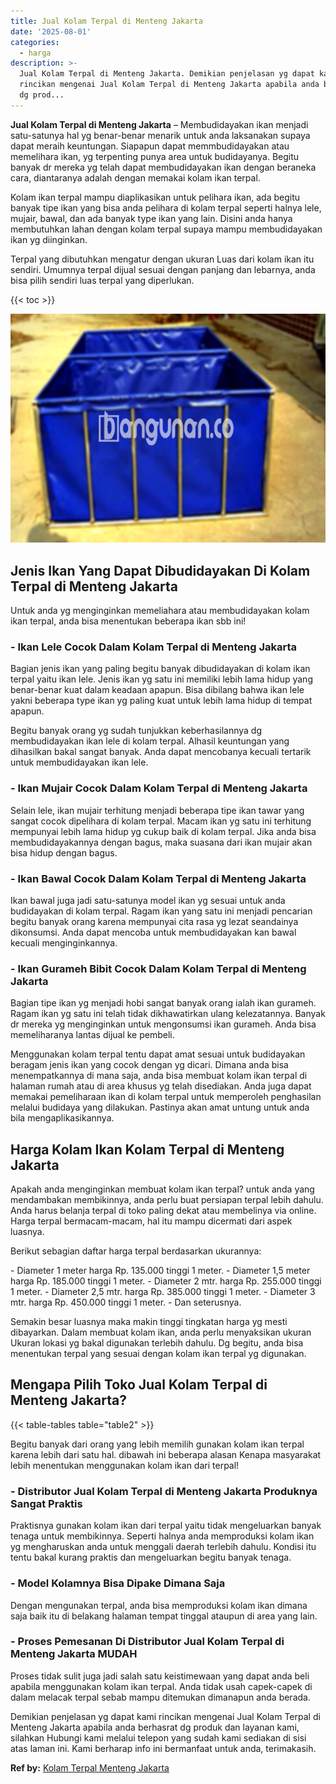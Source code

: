 ```yaml
---
title: Jual Kolam Terpal di Menteng Jakarta
date: '2025-08-01'
categories:
  - harga
description: >-
  Jual Kolam Terpal di Menteng Jakarta. Demikian penjelasan yg dapat kami
  rincikan mengenai Jual Kolam Terpal di Menteng Jakarta apabila anda berhasrat
  dg prod...
---
```


**Jual Kolam Terpal di Menteng Jakarta** – Membudidayakan ikan menjadi satu-satunya hal yg benar-benar menarik untuk anda laksanakan supaya dapat meraih keuntungan. Siapapun dapat memmbudidayakan atau memelihara ikan, yg terpenting punya area untuk budidayanya. Begitu banyak dr mereka yg telah dapat membudidayakan ikan dengan beraneka cara, diantaranya adalah dengan memakai kolam ikan terpal.

Kolam ikan terpal mampu diaplikasikan untuk pelihara ikan, ada begitu banyak tipe ikan yang bisa anda pelihara di kolam terpal seperti halnya lele, mujair, bawal, dan ada banyak type ikan yang lain. Disini anda hanya membutuhkan lahan dengan kolam terpal supaya mampu membudidayakan ikan yg diinginkan.

Terpal yang dibutuhkan mengatur dengan ukuran Luas dari kolam ikan itu sendiri. Umumnya terpal dijual sesuai dengan panjang dan lebarnya, anda bisa pilih sendiri luas terpal yang diperlukan.

{{< toc >}}

![Jual Kolam Terpal di Menteng Jakarta](/images/jual-kolam-terpal-13.png)

## Jenis Ikan Yang Dapat Dibudidayakan Di Kolam Terpal di Menteng Jakarta

Untuk anda yg menginginkan memeliahara atau membudidayakan kolam ikan terpal, anda bisa menentukan beberapa ikan sbb ini!

### \- Ikan Lele Cocok Dalam Kolam Terpal di Menteng Jakarta

Bagian jenis ikan yang paling begitu banyak dibudidayakan di kolam ikan terpal yaitu ikan lele. Jenis ikan yg satu ini memiliki lebih lama hidup yang benar-benar kuat dalam keadaan apapun. Bisa dibilang bahwa ikan lele yakni beberapa type ikan yg paling kuat untuk lebih lama hidup di tempat apapun.

Begitu banyak orang yg sudah tunjukkan keberhasilannya dg membudidayakan ikan lele di kolam terpal. Alhasil keuntungan yang dihasilkan bakal sangat banyak. Anda dapat mencobanya kecuali tertarik untuk membudidayakan ikan lele.

### \- Ikan Mujair Cocok Dalam Kolam Terpal di Menteng Jakarta

Selain lele, ikan mujair terhitung menjadi beberapa tipe ikan tawar yang sangat cocok dipelihara di kolam terpal. Macam ikan yg satu ini terhitung mempunyai lebih lama hidup yg cukup baik di kolam terpal. Jika anda bisa membudidayakannya dengan bagus, maka suasana dari ikan mujair akan bisa hidup dengan bagus.

### \- Ikan Bawal Cocok Dalam Kolam Terpal di Menteng Jakarta

Ikan bawal juga jadi satu-satunya model ikan yg sesuai untuk anda budidayakan di kolam terpal. Ragam ikan yang satu ini menjadi pencarian begitu banyak orang karena mempunyai cita rasa yg lezat seandainya dikonsumsi. Anda dapat mencoba untuk membudidayakan kan bawal kecuali menginginkannya.

### \- Ikan Gurameh Bibit Cocok Dalam Kolam Terpal di Menteng Jakarta

Bagian tipe ikan yg menjadi hobi sangat banyak orang ialah ikan gurameh. Ragam ikan yg satu ini telah tidak dikhawatirkan ulang kelezatannya. Banyak dr mereka yg menginginkan untuk mengonsumsi ikan gurameh. Anda bisa memeliharanya lantas dijual ke pembeli.

Menggunakan kolam terpal tentu dapat amat sesuai untuk budidayakan beragam jenis ikan yang cocok dengan yg dicari. Dimana anda bisa menempatkannya di mana saja, anda bisa membuat kolam ikan terpal di halaman rumah atau di area khusus yg telah disediakan. Anda juga dapat memakai pemeliharaan ikan di kolam terpal untuk memperoleh penghasilan melalui budidaya yang dilakukan. Pastinya akan amat untung untuk anda bila mengaplikasikannya.

## Harga Kolam Ikan Kolam Terpal di Menteng Jakarta

Apakah anda menginginkan membuat kolam ikan terpal? untuk anda yang mendambakan membikinnya, anda perlu buat persiapan terpal lebih dahulu. Anda harus belanja terpal di toko paling dekat atau membelinya via online. Harga terpal bermacam-macam, hal itu mampu dicermati dari aspek luasnya.

Berikut sebagian daftar harga terpal berdasarkan ukurannya:

\- Diameter 1 meter harga Rp. 135.000 tinggi 1 meter. - Diameter 1,5 meter harga Rp. 185.000 tinggi 1 meter. - Diameter 2 mtr. harga Rp. 255.000 tinggi 1 meter. - Diameter 2,5 mtr. harga Rp. 385.000 tinggi 1 meter. - Diameter 3 mtr. harga Rp. 450.000 tinggi 1 meter. - Dan seterusnya.

Semakin besar luasnya maka makin tinggi tingkatan harga yg mesti dibayarkan. Dalam membuat kolam ikan, anda perlu menyaksikan ukuran Ukuran lokasi yg bakal digunakan terlebih dahulu. Dg begitu, anda bisa menentukan terpal yang sesuai dengan kolam ikan terpal yg digunakan.

## Mengapa Pilih Toko Jual Kolam Terpal di Menteng Jakarta?

{{< table-tables table="table2" >}}

Begitu banyak dari orang yang lebih memilih gunakan kolam ikan terpal karena lebih dari satu hal. dibawah ini beberapa alasan Kenapa masyarakat lebih menentukan menggunakan kolam ikan dari terpal!

### \- Distributor Jual Kolam Terpal di Menteng Jakarta Produknya Sangat Praktis

Praktisnya gunakan kolam ikan dari terpal yaitu tidak mengeluarkan banyak tenaga untuk membikinnya. Seperti halnya anda memproduksi kolam ikan yg mengharuskan anda untuk menggali daerah terlebih dahulu. Kondisi itu tentu bakal kurang praktis dan mengeluarkan begitu banyak tenaga.

### \- Model Kolamnya Bisa Dipake Dimana Saja

Dengan mengunakan terpal, anda bisa memproduksi kolam ikan dimana saja baik itu di belakang halaman tempat tinggal ataupun di area yang lain.

### \- Proses Pemesanan Di Distributor Jual Kolam Terpal di Menteng Jakarta MUDAH

Proses tidak sulit juga jadi salah satu keistimewaan yang dapat anda beli apabila menggunakan kolam ikan terpal. Anda tidak usah capek-capek di dalam melacak terpal sebab mampu ditemukan dimanapun anda berada.

Demikian penjelasan yg dapat kami rincikan mengenai Jual Kolam Terpal di Menteng Jakarta apabila anda berhasrat dg produk dan layanan kami, silahkan Hubungi kami melalui telepon yang sudah kami sediakan di sisi atas laman ini. Kami berharap info ini bermanfaat untuk anda, terimakasih.

**Ref by:** [Kolam Terpal Menteng Jakarta](https://id.wikipedia.org/wiki/Kolam)
